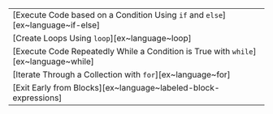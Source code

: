 ||
|--------|
| [Execute Code based on a Condition Using `if` and `else`][ex~language~if-else] |
| [Create Loops Using `loop`][ex~language~loop] |
| [Execute Code Repeatedly While a Condition is True with `while`][ex~language~while] |
| [Iterate Through a Collection with `for`][ex~language~for] |
| [Exit Early from Blocks][ex~language~labeled-block-expressions] |
